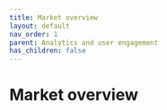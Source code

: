 ```yaml
---
title: Market overview
layout: default
nav_order: 1
parent: Analytics and user engagement
has_children: false
---
```


# Market overview
